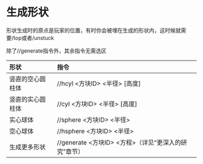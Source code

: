 # 生成形状

形状生成时的原点是玩家的位置，有时你会被埋在生成的形状内，这时候就需要/top或者/unstuck

除了//generate指令外，其余指令无需选区

| 形状 | 指令 |
| :--- | :--- |
| 竖直的空心圆柱体 | //hcyl &lt;方块ID&gt; &lt;半径&gt; \[高度\] |
| 竖直的实心圆柱体 | //cyl &lt;方块ID&gt; &lt;半径&gt; \[高度\] |
| 实心球体 | //sphere &lt;方块ID&gt; &lt;半径&gt; |
| 空心球体 | //hsphere &lt;方块ID&gt; &lt;半径&gt; |
| 生成更多形状 | //generate &lt;方块ID&gt; &lt;方程&gt;（详见“更深入的研究”章节） |



